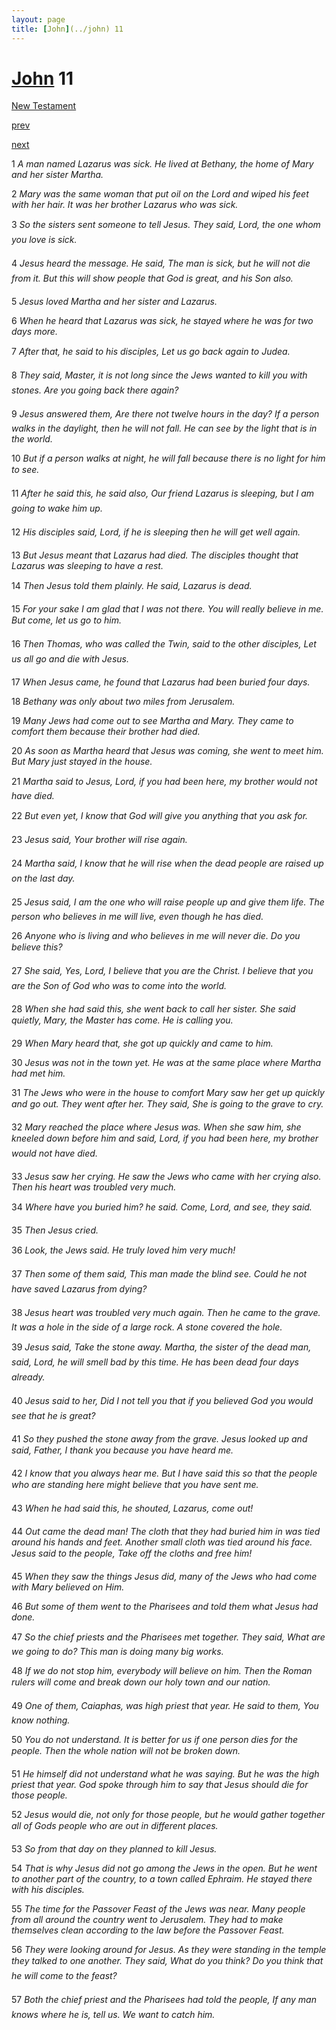 ```yaml
---
layout: page
title: [John](../john) 11
---
```


# [John](../john) 11

[New Testament](/new-testament)


[prev](john-10.html)


[next](john-12.html)

1 _A man named Lazarus was sick. He lived at Bethany, the home of Mary and her sister Martha._

2 _Mary was the same woman that put oil on the Lord and wiped his feet with her hair. It was her brother Lazarus who was sick._

3 _So the sisters sent someone to tell Jesus. They said, Lord, the one whom you love is sick._

4 _Jesus heard the message. He said, The man is sick, but he will not die from it. But this will show people that God is great, and his Son also._

5 _Jesus loved Martha and her sister and Lazarus._

6 _When he heard that Lazarus was sick, he stayed where he was for two days more._

7 _After that, he said to his disciples, Let us go back again to Judea._

8 _They said, Master, it is not long since the Jews wanted to kill you with stones. Are you going back there again?_

9 _Jesus answered them, Are there not twelve hours in the day? If a person walks in the daylight, then he will not fall. He can see by the light that is in the world._

10 _But if a person walks at night, he will fall because there is no light for him to see._

11 _After he said this, he said also, Our friend Lazarus is sleeping, but I am going to wake him up._

12 _His disciples said, Lord, if he is sleeping then he will get well again._

13 _But Jesus meant that Lazarus had died. The disciples thought that Lazarus was sleeping to have a rest._

14 _Then Jesus told them plainly. He said, Lazarus is dead._

15 _For your sake I am glad that I was not there. You will really believe in me. But come, let us go to him._

16 _Then Thomas, who was called the Twin, said to the other disciples, Let us all go and die with Jesus._

17 _When Jesus came, he found that Lazarus had been buried four days._

18 _Bethany was only about two miles from Jerusalem._

19 _Many Jews had come out to see Martha and Mary. They came to comfort them because their brother had died._

20 _As soon as Martha heard that Jesus was coming, she went to meet him. But Mary just stayed in the house._

21 _Martha said to Jesus, Lord, if you had been here, my brother would not have died._

22 _But even yet, I know that God will give you anything that you ask for._

23 _Jesus said, Your brother will rise again._

24 _Martha said, I know that he will rise when the dead people are raised up on the last day._

25 _Jesus said, I am the one who will raise people up and give them life. The person who believes in me will live, even though he has died._

26 _Anyone who is living and who believes in me will never die. Do you believe this?_

27 _She said, Yes, Lord, I believe that you are the Christ. I believe that you are the Son of God who was to come into the world._

28 _When she had said this, she went back to call her sister. She said quietly, Mary, the Master has come. He is calling you._

29 _When Mary heard that, she got up quickly and came to him._

30 _Jesus was not in the town yet. He was at the same place where Martha had met him._

31 _The Jews who were in the house to comfort Mary saw her get up quickly and go out.  They went after her. They said, She is going to the grave to cry._

32 _Mary reached the place where Jesus was. When she saw him, she kneeled down before him and said, Lord, if you had been here, my brother would not have died._

33 _Jesus saw her crying. He saw the Jews who came with her crying also. Then his heart was troubled very much._

34 _Where have you buried him? he said. Come, Lord, and see, they said._

35 _Then Jesus cried._

36 _Look, the Jews said. He truly loved him very much!_

37 _Then some of them said, This man made the blind see. Could he not have saved Lazarus from dying?_

38 _Jesus heart was troubled very much again. Then he came to the grave. It was a hole in the side of a large rock. A stone covered the hole._

39 _Jesus said, Take the stone away. Martha, the sister of the dead man, said, Lord, he will smell bad by this time. He has been dead four days already._

40 _Jesus said to her, Did I not tell you that if you believed God you would see that he is great?_

41 _So they pushed the stone away from the grave. Jesus looked up and said, Father, I thank you because you have heard me._

42 _I know that you always hear me. But I have said this so that the people who are standing here might believe that you have sent me._

43 _When he had said this, he shouted, Lazarus, come out!_

44 _Out came the dead man! The cloth that they had buried him in was tied around his hands and feet. Another small cloth was tied around his face. Jesus said to the people, Take off the cloths and free him!_

45 _When they saw the things Jesus did, many of the Jews who had come with Mary believed on Him._

46 _But some of them went to the Pharisees and told them what Jesus had done._

47 _So the chief priests and the Pharisees met together. They said, What are we going to do?  This man is doing many big works._

48 _If we do not stop him, everybody will believe on him. Then the Roman rulers will come and break down our holy town and our nation._

49 _One of them, Caiaphas, was high priest that year. He said to them, You know nothing._

50 _You do not understand. It is better for us if one person dies for the people. Then the whole nation will not be broken down._

51 _He himself did not understand what he was saying. But he was the high priest that year.  God spoke through him to say that Jesus should die for those people._

52 _Jesus would die, not only for those people, but he would gather together all of Gods people who are out in different places._

53 _So from that day on they planned to kill Jesus._

54 _That is why Jesus did not go among the Jews in the open. But he went to another part of the country, to a town called Ephraim. He stayed there with his disciples._

55 _The time for the Passover Feast of the Jews was near. Many people from all around the country went to Jerusalem. They had to make themselves clean according to the law before the Passover Feast._

56 _They were looking around for Jesus. As they were standing in the temple they talked to one another. They said, What do you think? Do you think that he will come to the feast?_

57 _Both the chief priest and the Pharisees had told the people, If any man knows where he is, tell us. We want to catch him._

